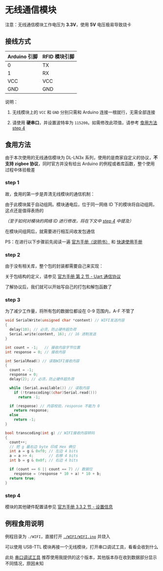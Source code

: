 # 无线通信模块

注意：无线通信模块工作电压为 **3.3V**，使用 **5V** 电压极易导致烧卡

## 接线方式

 Arduino 引脚 | RFID 模块引脚
-------------|-------------
 0           | TX
 1           | RX
 VCC         | VCC
 GND         | GND

说明：

1. 无线模块上的 `VCC` 和 `GND` 分别只需和 Arduino 连接一根就行，无需全部连接

2. 请使用 **硬串口**，并设置波特率为 `115200`。如需修改此项值，请参考 [食用方法 step 4](#step-4)

## 食用方法

由于本次使用的无线通信模块为 DL-LN3x 系列，使用的是商家自定义的协议，**不支持 zigbee 协议**，同时官方并没有给出 Arduino 的例程或者库函数，整个使用过程中体验极差

### step 1

故，食用的第一步是弄清无线模块的通信机制：

由于此模块属于自动组网。模块通电后，位于同一网络 ID 下的模块将自动组网，这点还是值得表扬的

*（至于如何对模块的网络 ID 进行修改，将在下文中 [step 4](#step-4) 中提及）*

在模块间组网后，就需要进行相互间收发包通信

PS：在进行以下步骤前先阅读一遍 [官方手册（说明书）](./DL-LN3X说明书2.0.pdf) 和 [快速使用手册](./DL-LN系列无线自组网模块快速使用手册.pdf)

### step 2

由于没有相关库，整个包的封装都需要自己来实现：

关于包结构的定义，请参见 [官方手册 第 2 节 - Uart 通信协议](./DL-LN3X说明书2.0.pdf#[{"num":38,"gen":0},{"name":"XYZ"},40,720,0])

了解协议后，我们就可以开始写自己的打包和解包函数了

### step 3

为了减少工作量，将所有包的数据位都设在 0-9 范围内，A-F 不管了

```c
void SerialWrite(unsigned char *content) // WIFI发送内容
{
  delay(10); // 必须，防止硬件超负荷
  Serial.write(content, 16); // 16 进制发送
}

int count = -1;   // 接收内容字节位置
int response = 0; // 接收内容

int SerialRead() // 读取WIFI接收内容
{
  count = -1;
  response = 0;
  delay(2); // 必须，防止硬件超负荷

  while (Serial.available()) // 读取内容
    if (!transcoding((char)Serial.read()))
      return -1;

  if (response) // 内容校验，response 不能为 0
    return response;
  else
    return -1;
}

bool transcoding(int g) // WIFI接收内容转码
{
  count++;
  // 把 g 最右边 byte 印成 Hex 俩位
  int a = g & 0xf0; // 左边 4 bits
  a = a >> 4;       // 右移 4 bits
  int b = g & 0x0f; // 右边 4 bits

  if (count == 6 || count == 7) // 数据位
    response = (response * 10 + a) * 10 + b;
  return true;
}
```

### step 4

模块的其他硬件配置请参见 [官方手册 3.3.2 节 - 设置信息](./DL-LN3X说明书2.0.pdf#[{"num":108,"gen":0},{"name":"XYZ"},40,663,0])

## 例程食用说明

例程目录为 `./WIFI`，直接打开 [`./WIFI/WIFI.ino`](./Servo360/Servo360.ino) 并烧入

可以使用 USB-TTL 模块再接一个无线模块，打开串口调试工具，看看会收到什么

此处 [串口调试工具](./UartAssist.exe) 推荐使用我提供的这个版本，其他版本存在收到数据部分显示不同情况，原因未知